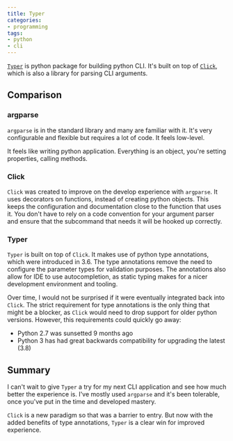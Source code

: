 ```yaml
---
title: Typer
categories:
- programming
tags:
- python
- cli
---
```


[`Typer`][1] is python package for building python CLI.
It's built on top of [`Click`][2], which is also a library for parsing CLI arguments.

[1]: https://typer.tiangolo.com/
[2]: https://click.palletsprojects.com/

## Comparison

### argparse

`argparse` is in the standard library and many are familiar with it.
It's very configurable and flexible but requires a lot of code.
It feels low-level.

It feels like writing python application.
Everything is an object, you're setting properties, calling methods.

### Click

`Click` was created to improve on the develop experience with `argparse`.
It uses decorators on functions, instead of creating python objects.
This keeps the configuration and documentation close to the function that uses it.
You don't have to rely on a code convention for your argument parser and ensure that the subcommand that needs
it will be hooked up correctly.

### Typer

`Typer` is built on top of `Click`.
It makes use of python type annotations, which were introduced in 3.6.
The type annotations remove the need to configure the parameter types for validation purposes.
The annotations also allow for IDE to use autocompletion, as static typing makes for a nicer development environment
 and tooling.

Over time, I would not be surprised if it were eventually integrated back into `Click`.
The strict requirement for type annotations is the only thing that might be a blocker, as `Click` would need to
drop support for older python versions.
However, this requirements could quickly go away:

- Python 2.7 was sunsetted 9 months ago
- Python 3 has had great backwards compatibility for upgrading the latest (3.8)

## Summary

I can't wait to give `Typer` a try for my next CLI application and see how much better the experience is.
I've mostly used `argparse` and it's been tolerable, once you've put in the time and developed mastery.

`Click` is a new paradigm so that was a barrier to entry.
But now with the added benefits of type annotations, `Typer` is a clear win for improved experience.
